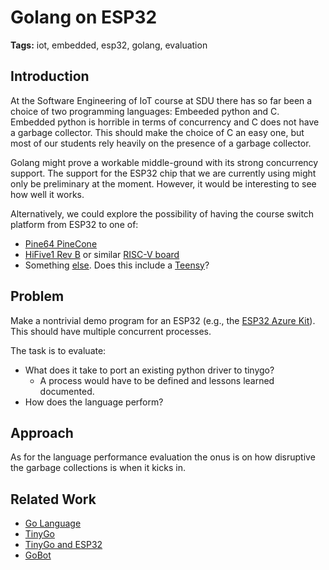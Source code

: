 # Golang on ESP32

**Tags:** iot, embedded, esp32, golang, evaluation

## Introduction

At the Software Engineering of IoT course at SDU there has so far been a choice of two programming languages: Embeeded python and C. Embedded python is horrible in terms of concurrency and C does not have a garbage collector. This should make the choice of C an easy one, but most of our students rely heavily on the presence of a garbage collector.

Golang might prove a workable middle-ground with its strong concurrency support. The support for the ESP32 chip that we are currently using might only be preliminary at the moment. However, it would be interesting to see how well it works.

Alternatively, we could explore the possibility of having the course switch platform from ESP32 to one of:

- [Pine64 PineCone](https://wiki.pine64.org/wiki/Nutcracker)
- [HiFive1 Rev B](https://www.sifive.com/boards/hifive1-rev-b) or similar [RISC-V board](https://www.seeedstudio.com/catalogsearch/result/?q=risc-v)
- Something [else](https://tinygo.org/microcontrollers). Does this include a [Teensy](https://www.pjrc.com/store/)?

## Problem

Make a nontrivial demo program for an ESP32 (e.g., the [ESP32 Azure Kit](https://www.espressif.com/en/products/devkits/esp32-azure-kit/overview)). This should have multiple concurrent processes.

The task is to evaluate:
- What does it take to port an existing python driver to tinygo?
  - A process would have to be defined and lessons learned documented.
- How does the language perform?

## Approach

As for the language performance evaluation the onus is on how disruptive the garbage collections is when it kicks in.

## Related Work

- [Go Language](https://golang.org)
- [TinyGo](https://tinygo.org)
- [TinyGo and ESP32](https://tinygo.org/faq/what-about-esp8266-esp32/)
- [GoBot](https://gobot.io)

